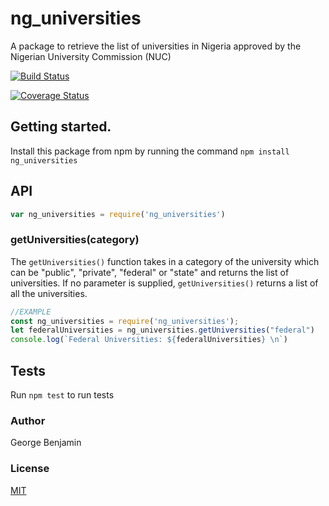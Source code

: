 # ng_universities
A package to retrieve the list of universities in Nigeria approved by the Nigerian University Commission (NUC)

[![Build Status](https://travis-ci.org/georgeben/ng_universities.svg?branch=master)](https://travis-ci.org/georgeben/ng_universities)

[![Coverage Status](https://coveralls.io/repos/github/georgeben/ng_universities/badge.svg?branch=master)](https://coveralls.io/github/georgeben/ng_universities?branch=master)

## Getting started.
Install this package from npm by running the command `npm install ng_universities`

## API
```js
var ng_universities = require('ng_universities')
```

### getUniversities(category)
The `getUniversities()` function takes in a category of the university which can be "public", "private", "federal" or "state" and returns the list of universities. 
If no parameter is supplied, `getUniversities()` returns a list of all the universities.


```js
//EXAMPLE
const ng_universities = require('ng_universities');
let federalUniversities = ng_universities.getUniversities("federal")
console.log(`Federal Universities: ${federalUniversities} \n`)

```

## Tests
Run `npm test` to run tests

### Author
George Benjamin

### License
[MIT](https://opensource.org/licenses/MIT)
